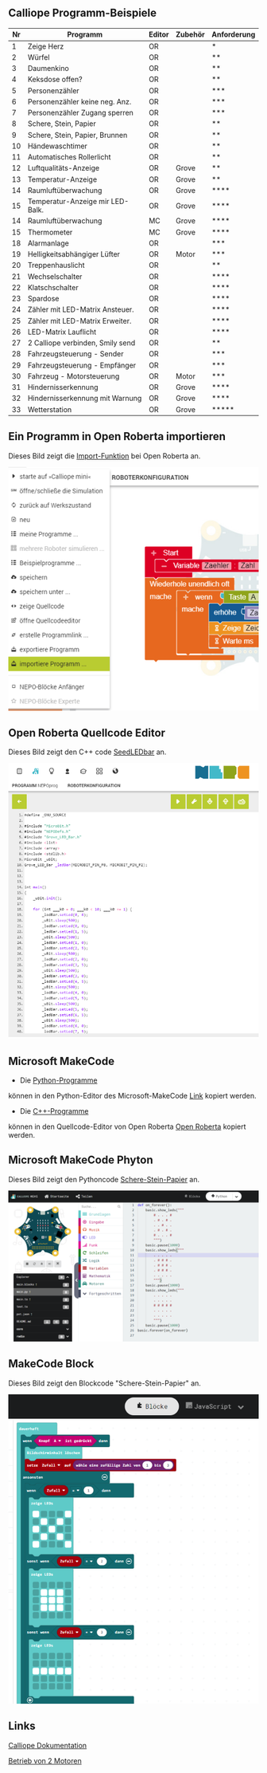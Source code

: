 ## Calliope Programm-Beispiele                                             

|Nr| Programm                           |Editor |Zubehör|Anforderung|
|--|------------------------------------|-------|-------|-----------|
| 1| Zeige Herz	                  			| OR    |       | *         |
| 2| Würfel			                       	| OR    |       | **        |
| 3| Daumenkino		                  		| OR    |       | **        |
| 4| Keksdose offen?			              | OR    |       | **        |
| 5| Personenzähler			                | OR    |       | ***       |
| 6| Personenzähler keine neg. Anz.   	| OR    |       | ***       |
| 7| Personenzähler Zugang sperren	    | OR    |       | ***       |
| 8| Schere, Stein, Papier		          | OR    |       | **        |
| 9| Schere, Stein, Papier, Brunnen	    | OR    |       | **        |
|10| Händewaschtimer			              | OR    |       | **        |
|11| Automatisches Rollerlicht		      | OR    |       | **        |
|12| Luftqualitäts-Anzeige		          | OR    | Grove	| **        |
|13| Temperatur-Anzeige			            | OR    | Grove	| **        |
|14| Raumluftüberwachung		            | OR    | Grove	| ****      |
|15| Temperatur-Anzeige mir LED-Balk.	  | OR    | Grove	| ****      |
|14| Raumluftüberwachung		            | MC    | Grove	| ****      |
|15| Thermometer			                  | MC    | Grove	| ****      |
|18| Alarmanlage			                  | OR    |       | ***       |
|19| Helligkeitsabhängiger Lüfter 	    | OR    | Motor	| ***       |
|20| Treppenhauslicht			              | OR    |       | **        |
|21| Wechselschalter			              | OR    |       | ****      |
|22| Klatschschalter			              | OR    |       | ****      |
|23| Spardose				                    | OR    |       | ****      |
|24| Zähler mit LED-Matrix Ansteuer.  	| OR    |       | ****      |
|25| Zähler mit LED-Matrix Erweiter.  	| OR    |       | ****      |
|26| LED-Matrix Lauflicht		            | OR    |       | ****      |
|27| 2 Calliope verbinden, Smily send	  | OR    |       | **        |
|28| Fahrzeugsteuerung - Sender		      | OR    |       | ***       |
|29| Fahrzeugsteuerung - Empfänger	    | OR    |       | ***       |
|30| Fahrzeug - Motorsteuerung	        | OR    | Motor	| ***       |
|31| Hindernisserkennung 		            | OR    | Grove	| ****      |
|32| Hindernisserkennung mit Warnung	  | OR    | Grove	| ****      |
|33| Wetterstation			                | OR    | Grove	| *****     |


## Ein Programm in Open Roberta importieren

Dieses Bild zeigt die [Import-Funktion](https://github.com/frankyhub/Calliope-MakeCode/tree/master/xml) bei Open Roberta an.

![image](https://github.com/frankyhub/png/blob/master/roberta_import.png)

## Open Roberta Quellcode Editor

Dieses Bild zeigt den C++ code [SeedLEDbar](https://github.com/frankyhub/Calliope-MakeCode/tree/master/Cpp/B13-SeedLEDbar) an.

![image](https://github.com/frankyhub/png/blob/master/NEPO_cpp.png)


## Microsoft MakeCode

- Die [Python-Programme](https://github.com/frankyhub/Calliope-MakeCode/tree/master/Python)

können in den Python-Editor des Microsoft-MakeCode [Link](https://makecode.calliope.cc/#editor) kopiert werden.

- Die [C++-Programme](https://github.com/frankyhub/Calliope-MakeCode/tree/master/Cpp)

können in den Quellcode-Editor von Open Roberta [Open Roberta](https://lab.open-roberta.org/) kopiert werden.

## Microsoft MakeCode Phyton

Dieses Bild zeigt den Pythoncode [Schere-Stein-Papier](https://github.com/frankyhub/Calliope-MakeCode/tree/master/Python/B5-Schere-Stein-Papier) an.

![image](https://github.com/frankyhub/png/blob/master/Python.png)

## MakeCode Block

Dieses Bild zeigt den Blockcode "Schere-Stein-Papier" an.

![image](https://github.com/frankyhub/png/blob/master/Schere_Stein_Papier.png)


## Links

[Calliope Dokumentation](https://calliope-mini.github.io/v10/)

[Betrieb von 2 Motoren](https://calliopeminigsho.wordpress.com/technik/dualmotorbug/)


